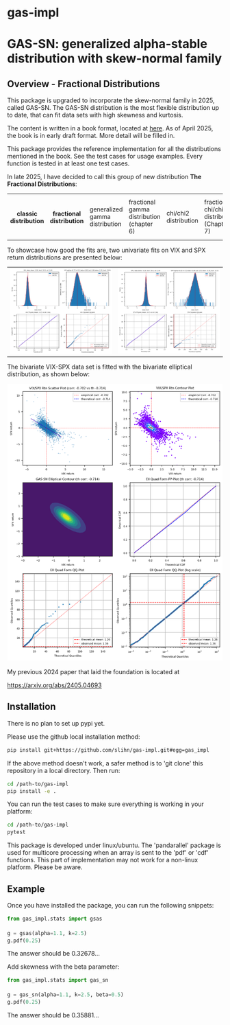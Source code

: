 # gas-impl
# GAS-SN: generalized alpha-stable distribution with skew-normal family

## Overview - Fractional Distributions

This package is upgraded to incorporate the skew-normal family in 2025, called GAS-SN. 
The GAS-SN distribution is the most flexible distribution up to date, that can fit data sets with high skewness and kurtosis.

The content is written in a book format, located at [here](docs/fracdist.pdf).
As of April 2025, the book is in early draft format. More detail will be filled in.

This package provides the reference implementation for all the distributions mentioned in the book.
See the test cases for usage examples. Every function is tested in at least one test cases.

In late 2025, I have decided to call this group of new distribution **The Fractional Distributions**:
<table>
<tr>
<th> classic distribution </th><th> fractional distribution </th>
<td> generalized gamma distribution </td><td> fractional gamma distribution (chapter 6)</td>
<td> chi/chi2 distribution </td><td> fractional chi/chi2 distribution (Chapter 7)</td>
<td> F distribution </td><td> fractional F distribution (Chapter 8)</td>
<td> univariate skew-t distribution </td><td> univariate GAS-SN distribution (chapter 12)</td>
<td> multivariate skew-t distribution </td><td> multivariate elliptical GAS-SN distribution (Chapter 15)</td>
<tr>
</table>

To showcase how good the fits are, two univariate fits on VIX and SPX return distributions are presented below:
<table>
<tr>
<td> <img src="docs/plot_vix_gas_sn.png"> </td>
<td> <img src="docs/plot_spx_gas_sn.png"> </td>
<tr>
</table>

The bivariate VIX-SPX data set is fitted with the bivariate elliptical distribution, as shown below:

![VIX-SPX Elliptical Fit](docs/plot_elliptical_vix_spx.png)


My previous 2024 paper that laid the foundation is located at

https://arxiv.org/abs/2405.04693


## Installation

There is no plan to set up pypi yet. 

Please use the github local installation method:

```bash
pip install git+https://github.com/slihn/gas-impl.git#egg=gas_impl
```

If the above method doesn't work, a safer method is to 'git clone' this repository in a local directory. 
Then run:

```bash
cd /path-to/gas-impl
pip install -e .
```

You can run the test cases to make sure everything is working in your platform:

```bash
cd /path-to/gas-impl
pytest
```

This package is developed under linux/ubuntu.
The 'pandarallel' package is used for multicore processing when an array is sent to the 'pdf' or 'cdf' functions.
This part of implementation may not work for a non-linux platform. Please be aware.

## Example

Once you have installed the package, you can run the following snippets:

```python
from gas_impl.stats import gsas

g = gsas(alpha=1.1, k=2.5)
g.pdf(0.25)
```

The answer should be 0.32678...

Add skewness with the beta parameter:

```python
from gas_impl.stats import gas_sn

g = gas_sn(alpha=1.1, k=2.5, beta=0.5)
g.pdf(0.25)
```

The answer should be 0.35881...
